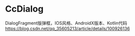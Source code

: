 # CcDialog
DialogFragment版弹框，IOS风格、AndroidX版本、Kotlin代码
https://blog.csdn.net/qq_35605213/article/details/100926136
